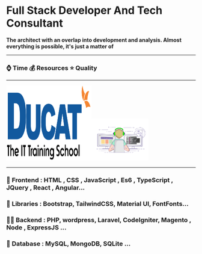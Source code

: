 # Full Stack Developer And Tech Consultant

**The architect with an overlap into development and analysis. Almost everything is possible, it's just a matter of**

<hr>

### ⌚ Time 💰 Resources  ⭐ Quality 

<hr>

<a href="https://www.ducatindia.com/" target="_blank"><img src="https://github.com/punitkatiyar/punitkatiyar/blob/main/ducat_logo.png" width="45%" height="200px" ></a><img src="techunitbook.gif"  width="30%">

<hr>

### 🎪 **Frontend :** HTML , CSS , JavaScript , Es6 , TypeScript , JQuery , React , Angular...

### 🌱 **Libraries :** Bootstrap, TailwindCSS, Material UI, FontFonts...

### 👨‍💻 **Backend :** PHP, wordpress, Laravel, CodeIgniter, Magento , Node , ExpressJS ...

### 💬 **Database :** MySQL, MongoDB, SQLite ...











<!--
### A full stack freelancer and consultant is a professional who possesses a wide range of skills and expertise in both frontend and backend development. They have the ability to work independently or as part of a team to deliver end-to-end solutions for clients or businesses.

<hr>












## Responsibilities and skills of a full stack freelancer and consultant
**Developing and maintaining websites, web applications, or software solutions.**

**Collaborating with clients or project stakeholders to understand their requirements and translate them into technical specifications.**

**Designing and implementing user interfaces (UI) and user experiences (UX) that are visually appealing, intuitive, and responsive.**

**Creating and managing databases, ensuring efficient data storage and retrieval.**

**Building and integrating APIs for seamless communication between different components of a system.**

**Implementing security measures to protect applications and user data.**

**Writing clean, well-documented, and maintainable code.**

**Conducting thorough testing and debugging to identify and fix issues.**

**Providing technical guidance, recommendations, and support to clients or project teams.**

**Staying updated with the latest industry trends, technologies, and best practices.**

- 🔭 I’m currently working on Ducat India Pvt. Ltd.
- 🌱 I’m currently learning React and node
- 👯 I’m looking to collaborate on youtube
- 🤔 I’m looking for help with ????
- 💬 i am a fullstack developer with php and node
- 📫 How to reach me: https://www.techunitbook.com
- 😄 Pronouns: https://punitkatiyar.github.io
-  ⚡ Master Guide : https://github.com/techunitbook 


-->






  

<!--#html-master-guide #css-master-guide

# wd [ uko ,rin , wtg , qpf ]

# WE [ amb , sot  ]
https://punitkatiyar.github.io/

https://designer.microsoft.com/
-->





<!-- <img src="https://punitkatiyar.github.io/profile_as_a%20developer.png" width="100%"> -->

<!-- <iframe src="https://www.linkedin.com/embed/feed/update/urn:li:share:7059503242111557632" height="633" width="504" frameborder="0" allowfullscreen="" title="Embedded post"></iframe> -->
<!-- <img src="https://user-images.githubusercontent.com/1016365/34124854-48fafa06-e3e9-11e7-8c04-251055feebee.png"> -->




